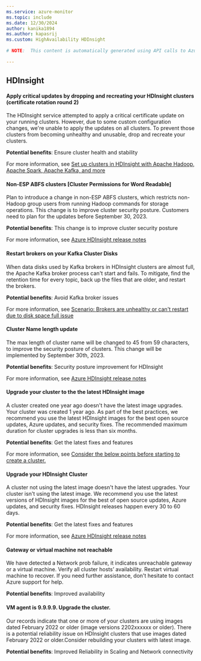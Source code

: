```yaml
---
ms.service: azure-monitor
ms.topic: include
ms.date: 12/30/2024
author: kanika1894
ms.author: kapasrij
ms.custom: HighAvailability HDInsight
  
# NOTE:  This content is automatically generated using API calls to Azure. Any edits made on these files will be overwritten in the next run of the script. 
  
---
```

  
## HDInsight  
  
<!--69740e3e-5b96-4b0e-b9b8-4d7573e3611c_begin-->

#### Apply critical updates by dropping and recreating your HDInsight clusters (certificate rotation round 2)  
  
The HDInsight service attempted to apply a critical certificate update on your running clusters. However, due to some custom configuration changes, we're unable to apply the updates on all clusters. To prevent those clusters from becoming unhealthy and unusable, drop and recreate your clusters.  
  
**Potential benefits**: Ensure cluster health and stability  

For more information, see [Set up clusters in HDInsight with Apache Hadoop, Apache Spark, Apache Kafka, and more](/azure/hdinsight/hdinsight-hadoop-provision-linux-clusters)  

<!--69740e3e-5b96-4b0e-b9b8-4d7573e3611c_end-->

<!--24acd95e-fc9f-490c-b32d-edc6d747d0bc_begin-->

#### Non-ESP ABFS clusters [Cluster Permissions for Word Readable]  
  
Plan to introduce a change in non-ESP ABFS clusters, which restricts non-Hadoop group users from running Hadoop commands for storage operations. This change is to improve cluster security posture. Customers need to plan for the updates before September 30, 2023.  
  
**Potential benefits**: This change is to improve cluster security posture  

For more information, see [Azure HDInsight release notes](https://aka.ms/hdireleasenotes)  

<!--24acd95e-fc9f-490c-b32d-edc6d747d0bc_end-->

<!--35e3a19f-16e7-4bb1-a7b8-49e02a35af2e_begin-->

#### Restart brokers on your Kafka Cluster Disks  
  
When data disks used by Kafka brokers in  HDInsight clusters are almost full, the Apache Kafka broker process can't start and fails. To mitigate, find the retention time for every topic, back up the files that are older, and restart the brokers.  
  
**Potential benefits**: Avoid Kafka broker issues  

For more information, see [Scenario: Brokers are unhealthy or can't restart due to disk space full issue](https://aka.ms/kafka-troubleshoot-full-disk)  

<!--35e3a19f-16e7-4bb1-a7b8-49e02a35af2e_end-->

<!--41a248ef-50d4-4c48-81fb-13196f957210_begin-->

#### Cluster Name length update  
  
The max length of cluster name will be changed to 45 from 59 characters, to improve the security posture of clusters. This change will be implemented by September 30th, 2023.  
  
**Potential benefits**: Security posture improvement for HDInsight  

For more information, see [Azure HDInsight release notes](/azure/hdinsight/hdinsight-release-notes)  

<!--41a248ef-50d4-4c48-81fb-13196f957210_end-->

<!--8f163c95-0029-4139-952a-42bd0d773b93_begin-->

#### Upgrade your cluster to the the latest HDInsight image  
  
A cluster created one year ago doesn't have the latest image upgrades. Your cluster was created 1 year ago. As part of the best practices, we recommend you use the latest HDInsight images for the best open source updates, Azure updates, and security fixes. The recommended maximum duration for cluster upgrades is less than six months.  
  
**Potential benefits**: Get the latest fixes and features  

For more information, see [Consider the below points before starting to create a cluster.](/azure/hdinsight/hdinsight-overview-before-you-start#keep-your-clusters-up-to-date)  

<!--8f163c95-0029-4139-952a-42bd0d773b93_end-->

<!--97355d8e-59ae-43ff-9214-d4acf728467a_begin-->

#### Upgrade your HDInsight Cluster  
  
A cluster not using the latest image doesn't have the latest upgrades. Your cluster isn't using the latest image. We recommend you use the latest versions of HDInsight images for the best of open source updates, Azure updates, and security fixes. HDInsight releases happen every 30 to 60 days.  
  
**Potential benefits**: Get the latest fixes and features  

For more information, see [Azure HDInsight release notes](/azure/hdinsight/hdinsight-release-notes)  

<!--97355d8e-59ae-43ff-9214-d4acf728467a_end-->

<!--b3bf9f14-c83e-4dd3-8f5c-a6be746be173_begin-->

#### Gateway or virtual machine not reachable  
  
We have detected a Network prob failure, it indicates unreachable gateway or a virtual machine. Verify all cluster hosts’ availability.  Restart virtual machine to recover. If you need further assistance, don't hesitate to contact Azure support for help.  
  
**Potential benefits**: Improved availability  

  

<!--b3bf9f14-c83e-4dd3-8f5c-a6be746be173_end-->

<!--e4635832-0ab1-48b1-a386-c791197189e6_begin-->

#### VM agent is 9.9.9.9. Upgrade the cluster.  
  
Our records indicate that one or more of your clusters are using images dated February 2022 or older (image versions 2202xxxxxx or older). 
There is a potential reliability issue on HDInsight clusters that use images dated February 2022 or older.Consider rebuilding your clusters with latest image.  
  
**Potential benefits**: Improved Reliability in Scaling and Network connectivity  

  

<!--e4635832-0ab1-48b1-a386-c791197189e6_end-->

<!--articleBody-->
